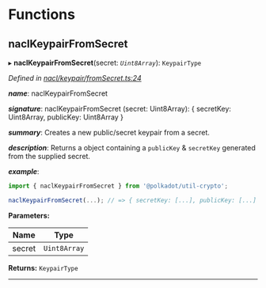 

# Functions

<a id="naclkeypairfromsecret"></a>

##  naclKeypairFromSecret

▸ **naclKeypairFromSecret**(secret: *`Uint8Array`*): `KeypairType`

*Defined in [nacl/keypair/fromSecret.ts:24](https://github.com/polkadot-js/common/blob/dc996ef/packages/util-crypto/src/nacl/keypair/fromSecret.ts#L24)*

*__name__*: naclKeypairFromSecret

*__signature__*: naclKeypairFromSecret (secret: Uint8Array): { secretKey: Uint8Array, publicKey: Uint8Array }

*__summary__*: Creates a new public/secret keypair from a secret.

*__description__*: Returns a object containing a `publicKey` & `secretKey` generated from the supplied secret.

*__example__*:   

```javascript
import { naclKeypairFromSecret } from '@polkadot/util-crypto';

naclKeypairFromSecret(...); // => { secretKey: [...], publicKey: [...] }
```

**Parameters:**

| Name | Type |
| ------ | ------ |
| secret | `Uint8Array` |

**Returns:** `KeypairType`

___

